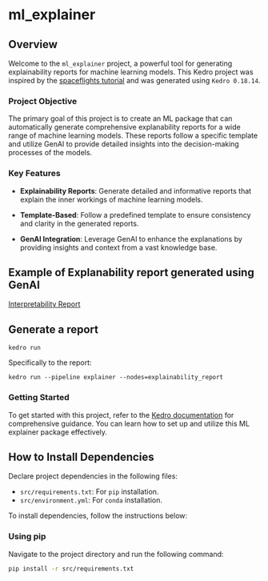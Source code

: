 # ml_explainer

## Overview

Welcome to the `ml_explainer` project, a powerful tool for generating explainability reports for machine learning models. This Kedro project was inspired by the [spaceflights tutorial](https://docs.kedro.org/en/stable/tutorial/spaceflights_tutorial.html) and was generated using `Kedro 0.18.14`.

### Project Objective

The primary goal of this project is to create an ML package that can automatically generate comprehensive explanability reports for a wide range of machine learning models. These reports follow a specific template and utilize GenAI to provide detailed insights into the decision-making processes of the models.

### Key Features

- **Explainability Reports**: Generate detailed and informative reports that explain the inner workings of machine learning models.

- **Template-Based**: Follow a predefined template to ensure consistency and clarity in the generated reports.

- **GenAI Integration**: Leverage GenAI to enhance the explanations by providing insights and context from a vast knowledge base.

## Example of Explanability report generated using GenAI

[Interpretability Report](https://github.com/matheus695p/explainability-ml-models/blob/main/ExplainabilityReport.md)


## Generate a report
```
kedro run
```

Specifically to the report:

```
kedro run --pipeline explainer --nodes=explainability_report
```

### Getting Started

To get started with this project, refer to the [Kedro documentation](https://docs.kedro.org) for comprehensive guidance. You can learn how to set up and utilize this ML explainer package effectively.

## How to Install Dependencies

Declare project dependencies in the following files:

- `src/requirements.txt`: For `pip` installation.
- `src/environment.yml`: For `conda` installation.

To install dependencies, follow the instructions below:

### Using pip

Navigate to the project directory and run the following command:

```bash
pip install -r src/requirements.txt
